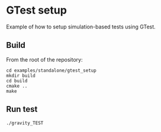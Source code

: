 # GTest setup

Example of how to setup simulation-based tests using GTest.

## Build

From the root of the repository:

    cd examples/standalone/gtest_setup
    mkdir build
    cd build
    cmake ..
    make

## Run test

    ./gravity_TEST

